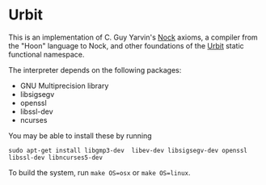 Urbit
=====

This is an implementation of C. Guy Yarvin's [Nock][1] axioms, a compiler from
the "Hoon" language to Nock, and other foundations of the [Urbit][2] static
functional namespace.

The interpreter depends on the following packages:

-  GNU Multiprecision library
-  libsigsegv
-  openssl
-  libssl-dev
-  ncurses

You may be able to install these by running

    sudo apt-get install libgmp3-dev  libev-dev libsigsegv-dev openssl libssl-dev libncurses5-dev


To build the system, run `make OS=osx` or `make OS=linux`.

[1]: http://moronlab.blogspot.com/2010/01/nock-maxwells-equations-of-software.html
[2]: http://moronlab.blogspot.com/2010/01/urbit-functional-programming-from.html

